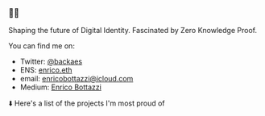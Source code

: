 ### 🕺🍳

Shaping the future of Digital Identity. Fascinated by Zero Knowledge Proof.

You can find me on: 

- Twitter: [@backaes](https://twitter.com/backaes)
- ENS: [enrico.eth](https://enrico.eth.xyz/)
- email: enricobottazzi@icloud.com
- Medium: [Enrico Bottazzi](https://medium.com/@enrico.eth)

⬇️ Here's a list of the projects I'm most proud of
